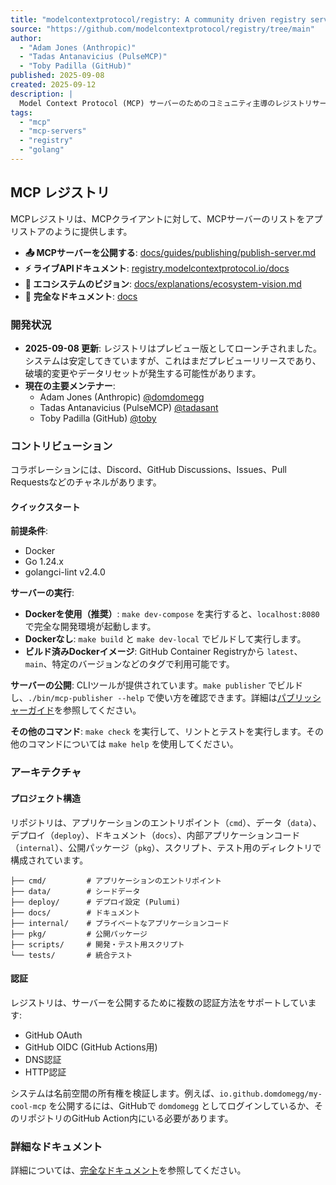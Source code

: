 ```yaml
---
title: "modelcontextprotocol/registry: A community driven registry service for Model Context Protocol (MCP) servers."
source: "https://github.com/modelcontextprotocol/registry/tree/main"
author:
  - "Adam Jones (Anthropic)"
  - "Tadas Antanavicius (PulseMCP)"
  - "Toby Padilla (GitHub)"
published: 2025-09-08
created: 2025-09-12
description: |
  Model Context Protocol (MCP) サーバーのためのコミュニティ主導のレジストリサービスです。MCPレジストリは、MCPクライアントに対して、MCPサーバーのリストをアプリストアのように提供します。
tags:
  - "mcp"
  - "mcp-servers"
  - "registry"
  - "golang"
---
```


## MCP レジストリ

MCPレジストリは、MCPクライアントに対して、MCPサーバーのリストをアプリストアのように提供します。

- **📤 MCPサーバーを公開する**: [docs/guides/publishing/publish-server.md](https://github.com/modelcontextprotocol/registry/blob/main/docs/guides/publishing/publish-server.md)
- **⚡️ ライブAPIドキュメント**: [registry.modelcontextprotocol.io/docs](https://registry.modelcontextprotocol.io/docs)
- **👀 エコシステムのビジョン**: [docs/explanations/ecosystem-vision.md](https://github.com/modelcontextprotocol/registry/blob/main/docs/explanations/ecosystem-vision.md)
- 📖 **完全なドキュメント**: [docs](https://github.com/modelcontextprotocol/registry/blob/main/docs)

### 開発状況

- **2025-09-08 更新**: レジストリはプレビュー版としてローンチされました。システムは安定してきていますが、これはまだプレビューリリースであり、破壊的変更やデータリセットが発生する可能性があります。
- **現在の主要メンテナー**:
  - Adam Jones (Anthropic) [@domdomegg](https://github.com/domdomegg)
  - Tadas Antanavicius (PulseMCP) [@tadasant](https://github.com/tadasant)
  - Toby Padilla (GitHub) [@toby](https://github.com/toby)

### コントリビューション

コラボレーションには、Discord、GitHub Discussions、Issues、Pull Requestsなどのチャネルがあります。

#### クイックスタート

**前提条件**:

- Docker
- Go 1.24.x
- golangci-lint v2.4.0

**サーバーの実行**:

- **Dockerを使用（推奨）**: `make dev-compose` を実行すると、`localhost:8080` で完全な開発環境が起動します。
- **Dockerなし**: `make build` と `make dev-local` でビルドして実行します。
- **ビルド済みDockerイメージ**: GitHub Container Registryから `latest`、`main`、特定のバージョンなどのタグで利用可能です。

**サーバーの公開**:
CLIツールが提供されています。`make publisher` でビルドし、`./bin/mcp-publisher --help` で使い方を確認できます。詳細は[パブリッシャーガイド](https://github.com/modelcontextprotocol/registry/blob/main/docs/guides/publishing/publish-server.md)を参照してください。

**その他のコマンド**:
`make check` を実行して、リントとテストを実行します。その他のコマンドについては `make help` を使用してください。

### アーキテクチャ

#### プロジェクト構造

リポジトリは、アプリケーションのエントリポイント（`cmd`）、データ（`data`）、デプロイ（`deploy`）、ドキュメント（`docs`）、内部アプリケーションコード（`internal`）、公開パッケージ（`pkg`）、スクリプト、テスト用のディレクトリで構成されています。

```
├── cmd/         # アプリケーションのエントリポイント
├── data/        # シードデータ
├── deploy/      # デプロイ設定 (Pulumi)
├── docs/        # ドキュメント
├── internal/    # プライベートなアプリケーションコード
├── pkg/         # 公開パッケージ
├── scripts/     # 開発・テスト用スクリプト
└── tests/       # 統合テスト
```

#### 認証

レジストリは、サーバーを公開するために複数の認証方法をサポートしています:

- GitHub OAuth
- GitHub OIDC (GitHub Actions用)
- DNS認証
- HTTP認証

システムは名前空間の所有権を検証します。例えば、`io.github.domdomegg/my-cool-mcp` を公開するには、GitHubで `domdomegg` としてログインしているか、そのリポジトリのGitHub Action内にいる必要があります。

### 詳細なドキュメント

詳細については、[完全なドキュメント](https://github.com/modelcontextprotocol/registry/blob/main/docs)を参照してください。
